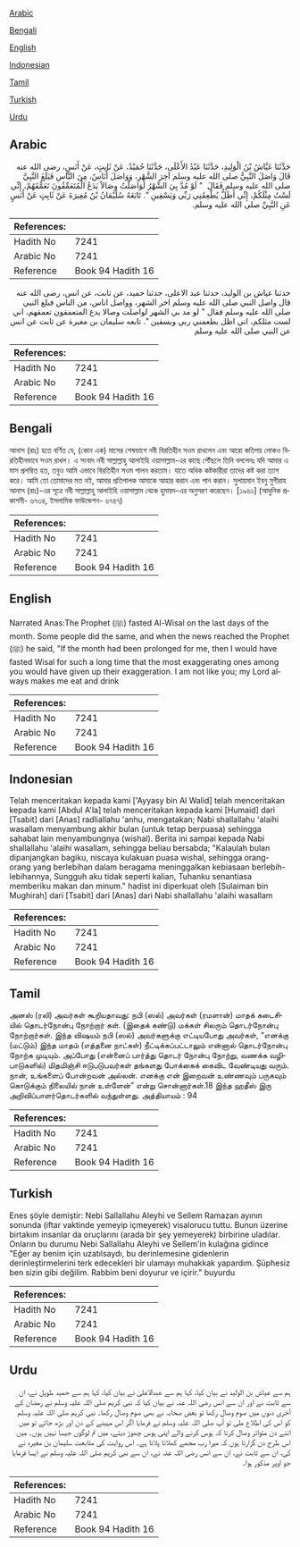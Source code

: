 [Arabic](#arabic)

[Bengali](#bengali)

[English](#english)

[Indonesian](#indonesian)

[Tamil](#tamil)

[Turkish](#turkish)

[Urdu](#urdu)

## Arabic


<div dir="rtl" lang="ar" style={{fontSize:'larger',backgroundColor:'#f8f9fa',padding:20}}>
حَدَّثَنَا عَيَّاشُ بْنُ الْوَلِيدِ، حَدَّثَنَا عَبْدُ الأَعْلَى، حَدَّثَنَا حُمَيْدٌ، عَنْ ثَابِتٍ، عَنْ أَنَسٍ، رضى الله عنه قَالَ وَاصَلَ النَّبِيُّ صلى الله عليه وسلم آخِرَ الشَّهْرِ، وَوَاصَلَ أُنَاسٌ، مِنَ النَّاسِ فَبَلَغَ النَّبِيَّ صلى الله عليه وسلم فَقَالَ ‏ "‏ لَوْ مُدَّ بِيَ الشَّهْرُ لَوَاصَلْتُ وِصَالاً يَدَعُ الْمُتَعَمِّقُونَ تَعَمُّقَهُمْ، إِنِّي لَسْتُ مِثْلَكُمْ، إِنِّي أَظَلُّ يُطْعِمُنِي رَبِّي وَيَسْقِينِ ‏"‏‏.‏ تَابَعَهُ سُلَيْمَانُ بْنُ مُغِيرَةَ عَنْ ثَابِتٍ عَنْ أَنَسٍ عَنِ النَّبِيِّ صلى الله عليه وسلم‏.‏
</div>
<div style={{backgroundColor:'#f8f9fa',padding:20, marginBottom: 10}}><table> <thead> <tr> <th>References:</th> <th></th> </tr> </thead> <tbody><tr><td>Hadith No</td><td>7241</td></tr><tr><td>Arabic No</td><td>7241</td></tr><tr><td>Reference</td><td>Book 94 Hadith 16</td></tr></tbody></table></div>


<div dir="rtl" lang="ar" style={{fontSize:'larger',backgroundColor:'#f8f9fa',padding:20}}>
حدثنا عياش بن الوليد، حدثنا عبد الاعلى، حدثنا حميد، عن ثابت، عن انس، رضى الله عنه قال واصل النبي صلى الله عليه وسلم اخر الشهر، وواصل اناس، من الناس فبلغ النبي صلى الله عليه وسلم فقال " لو مد بي الشهر لواصلت وصالا يدع المتعمقون تعمقهم، اني لست مثلكم، اني اظل يطعمني ربي ويسقين ". تابعه سليمان بن مغيرة عن ثابت عن انس عن النبي صلى الله عليه وسلم
</div>
<div style={{backgroundColor:'#f8f9fa',padding:20, marginBottom: 10}}><table> <thead> <tr> <th>References:</th> <th></th> </tr> </thead> <tbody><tr><td>Hadith No</td><td>7241</td></tr><tr><td>Arabic No</td><td>7241</td></tr><tr><td>Reference</td><td>Book 94 Hadith 16</td></tr></tbody></table></div>

## Bengali


<div dir="ltr" lang="bn" style={{fontSize:'larger',backgroundColor:'#f8f9fa',padding:20}}>
আনাস (রাঃ) হতে বর্ণিত যে, (কোন এক) মাসের শেষভাগে নবী বিরতিহীন সওম রাখলেন এবং আরো কতিপয় লোকও বিরতিহীনভাবে সওম রাখল। এ সংবাদ নবী সাল্লাল্লাহু আলাইহি ওয়াসাল্লাম-এর কাছে পৌঁছলে তিনি বললেনঃ যদি আমার এ মাস প্রলম্বিত হত, তবুও আমি এভাবে বিরতিহীন সওম পালন করতাম। যাতে অধিক কষ্টকারীরা তাদের কষ্ট করা ত্যাগ করে। আমি তো তোমাদের মত নই, আমার প্রতিপালক আমাকে আহার করান এবং পান করান। সুলায়মান ইবনু মুগীরাহ আনাস (রাঃ)-এর সূত্রে নবী সাল্লাল্লাহু আলাইহি ওয়াসাল্লাম থেকে হুমায়দ-এর অনুসরণ করেছেন। [১৯৬১] (আধুনিক প্রকাশনী- ৬৭৩৪, ইসলামিক ফাউন্ডেশন- ৬৭৪৭)
</div>
<div style={{backgroundColor:'#f8f9fa',padding:20, marginBottom: 10}}><table> <thead> <tr> <th>References:</th> <th></th> </tr> </thead> <tbody><tr><td>Hadith No</td><td>7241</td></tr><tr><td>Arabic No</td><td>7241</td></tr><tr><td>Reference</td><td>Book 94 Hadith 16</td></tr></tbody></table></div>

## English


<div dir="ltr" lang="en" style={{fontSize:'larger',backgroundColor:'#f8f9fa',padding:20}}>
Narrated Anas:The Prophet (ﷺ) fasted Al-Wisal on the last days of the month. Some people did the same, and when the news reached the Prophet (ﷺ) he said, "If the month had been prolonged for me, then I would have fasted Wisal for such a long time that the most exaggerating ones among you would have given up their exaggeration. I am not like you; my Lord always makes me eat and drink
</div>
<div style={{backgroundColor:'#f8f9fa',padding:20, marginBottom: 10}}><table> <thead> <tr> <th>References:</th> <th></th> </tr> </thead> <tbody><tr><td>Hadith No</td><td>7241</td></tr><tr><td>Arabic No</td><td>7241</td></tr><tr><td>Reference</td><td>Book 94 Hadith 16</td></tr></tbody></table></div>

## Indonesian


<div dir="ltr" lang="id" style={{fontSize:'larger',backgroundColor:'#f8f9fa',padding:20}}>
Telah menceritakan kepada kami ['Ayyasy bin Al Walid] telah menceritakan kepada kami [Abdul A'la] telah menceritakan kepada kami [Humaid] dari [Tsabit] dari [Anas] radliallahu 'anhu, mengatakan; Nabi shallallahu 'alaihi wasallam menyambung akhir bulan (untuk tetap berpuasa) sehingga sahabat lain menyambungnya (wishal). Berita ini sampai kepada Nabi shallallahu 'alaihi wasallam, sehingga beliau bersabda; "Kalaulah bulan dipanjangkan bagiku, niscaya kulakuan puasa wishal, sehingga orang-orang yang berlebihan dalam beragama meninggalkan kebiasaan berlebih-lebihannya, Sungguh aku tidak seperti kalian, Tuhanku senantiasa memberiku makan dan minum." hadist ini diperkuat oleh [Sulaiman bin Mughirah] dari [Tsabit] dari [Anas] dari Nabi shallallahu 'alaihi wasallam
</div>
<div style={{backgroundColor:'#f8f9fa',padding:20, marginBottom: 10}}><table> <thead> <tr> <th>References:</th> <th></th> </tr> </thead> <tbody><tr><td>Hadith No</td><td>7241</td></tr><tr><td>Arabic No</td><td>7241</td></tr><tr><td>Reference</td><td>Book 94 Hadith 16</td></tr></tbody></table></div>

## Tamil


<div dir="ltr" lang="ta" style={{fontSize:'larger',backgroundColor:'#f8f9fa',padding:20}}>
அனஸ் (ரலி) அவர்கள் கூறியதாவது: நபி (ஸல்) அவர்கள் (ரமளான்) மாதக் கடைசியில் தொடர்நோன்பு நோற்றார் கள். (இதைக் கண்டு) மக்கள் சிலரும் தொடர்நோன்பு நோற்றார்கள். இந்த விஷயம் நபி (ஸல்) அவர்களுக்கு எட்டியபோது அவர்கள், “எனக்கு (மட்டும்) இந்த மாதம் (எத்தனை நாட்கள்) நீட்டிக்கப்பட்டாலும் என்னால் தொடர்நோன்பு நோற்க முடியும். அப்போது (என்னைப் பார்த்து தொடர் நோன்பு நோற்று, வணக்க வழிபாடுகளில்) மிதமிஞ்சி ஈடுபடுபவர்கள் தங்களது போக்கைக் கைவிட வேண்டியது வரும். நான், உங்களைப் போன்றவன் அல்லன். எனக்கு என் இறைவன் உண்ணவும் பருகவும் கொடுக்கும் நிலையில் நான் உள்ளேன்” என்று சொன்னார்கள்.18 இந்த ஹதீஸ் இரு அறிவிப்பாளர்தொடர்களில் வந்துள்ளது. அத்தியாயம் : 94
</div>
<div style={{backgroundColor:'#f8f9fa',padding:20, marginBottom: 10}}><table> <thead> <tr> <th>References:</th> <th></th> </tr> </thead> <tbody><tr><td>Hadith No</td><td>7241</td></tr><tr><td>Arabic No</td><td>7241</td></tr><tr><td>Reference</td><td>Book 94 Hadith 16</td></tr></tbody></table></div>

## Turkish


<div dir="ltr" lang="tr" style={{fontSize:'larger',backgroundColor:'#f8f9fa',padding:20}}>
Enes şöyle demiştir: Nebi Sallallahu Aleyhi ve Sellem Ramazan ayının sonunda (iftar vaktinde yemeyip içmeyerek) visalorucu tuttu. Bunun üzerine birtakım insanlar da oruçlarını (arada bir şey yemeyerek) birbirine uladılar. Onların bu durumu Nebi Sallallahu Aleyhi ve Sellem'in kulağına gidince "Eğer ay benim için uzatılsaydı, bu derinlemesine gidenlerin derinleştirmelerini terk edecekleri bir ulamayı muhakkak yapardım. Şüphesiz ben sizin gibi değilim. Rabbim beni doyurur ve içirir." buyurdu
</div>
<div style={{backgroundColor:'#f8f9fa',padding:20, marginBottom: 10}}><table> <thead> <tr> <th>References:</th> <th></th> </tr> </thead> <tbody><tr><td>Hadith No</td><td>7241</td></tr><tr><td>Arabic No</td><td>7241</td></tr><tr><td>Reference</td><td>Book 94 Hadith 16</td></tr></tbody></table></div>

## Urdu


<div dir="rtl" lang="ur" style={{fontSize:'larger',backgroundColor:'#f8f9fa',padding:20}}>
ہم سے عیاش بن الولید نے بیان کیا، کہا ہم سے عبدالاعلیٰ نے بیان کیا، کہا ہم سے حمید طویل نے، ان سے ثابت نے اور ان سے انس رضی اللہ عنہ نے بیان کیا کہ نبی کریم صلی اللہ علیہ وسلم نے رمضان کے آخری دنوں میں صوم وصال رکھا تو بعض صحابہ نے بھی صوم وصال رکھا۔ نبی کریم صلی اللہ علیہ وسلم کو اس کی اطلاع ملی تو آپ صلی اللہ علیہ وسلم نے فرمایا اگر اس مہینے کے دن اور بڑھ جاتے تو میں اتنے دن متواتر وصال کرتا کہ ہوس کرنے والے اپنی ہوس چھوڑ دیتے، میں تم لوگوں جیسا نہیں ہوں۔ میں اس طرح دن گزارتا ہوں کہ میرا رب مجھے کھلاتا پلاتا ہے۔ اس روایت کی متابعت سلیمان بن مغیرہ نے کی، ان سے ثابت نے، ان سے انس رضی اللہ عنہ نے، ان سے نبی کریم صلی اللہ علیہ وسلم نے ایسا فرمایا جو اوپر مذکور ہوا۔
</div>
<div style={{backgroundColor:'#f8f9fa',padding:20, marginBottom: 10}}><table> <thead> <tr> <th>References:</th> <th></th> </tr> </thead> <tbody><tr><td>Hadith No</td><td>7241</td></tr><tr><td>Arabic No</td><td>7241</td></tr><tr><td>Reference</td><td>Book 94 Hadith 16</td></tr></tbody></table></div>